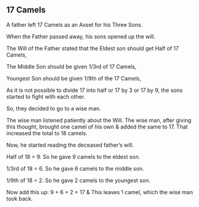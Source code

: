 ## 17 Camels

A father left 17 Camels as an Asset for his Three Sons.

When the Father passed away, his sons opened up the will.

The Will of the Father stated that the Eldest son should get Half of 17 Camels,

The Middle Son should be given 1/3rd of 17 Camels,

Youngest Son should be given 1/9th of the 17 Camels,

As it is not possible to divide 17 into half or 17 by 3 or 17 by 9, the sons started to fight with each other.

So, they decided to go to a wise man.

The wise man listened patiently about the Will. The wise man, after giving this thought, brought one camel of his own & added the same to 17. That increased the total to 18 camels.

Now, he started reading the deceased father’s will.

Half of 18 = 9.
So he gave 9 camels
to the eldest son.

1/3rd of 18 = 6.
So he gave 6 camels
to the middle son.

1/9th of 18 = 2.
So he gave 2 camels
to the youngest son.

Now add this up:
9 + 6 + 2 = 17 &
This leaves 1 camel,
which the wise man took back.
